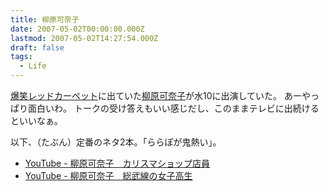 ```yaml
---
title: 柳原可奈子
date: 2007-05-02T00:00:00.000Z
lastmod: 2007-05-02T14:27:54.000Z
draft: false
tags:
  - Life
---
```


[爆笑レッドカーペット](http://ja.wikipedia.org/wiki/%E7%88%86%E7%AC%91%E3%83%AC%E3%83%83%E3%83%89%E3%82%AB%E3%83%BC%E3%83%9A%E3%83%83%E3%83%88)に出ていた[柳原可奈子](http://ja.wikipedia.org/wiki/%E6%9F%B3%E5%8E%9F%E5%8F%AF%E5%A5%88%E5%AD%90)が水10に出演していた。 あーやっぱり面白いわ。 トークの受け答えもいい感じだし、このままテレビに出続けるといいなぁ。

以下、（たぶん）定番のネタ2本。「ららぽが鬼熱い」。

* [YouTube - 柳原可奈子　カリスマショップ店員](http://www.youtube.com/watch?v=puneilrCyoE)
* [YouTube - 柳原可奈子　総武線の女子高生](http://www.youtube.com/watch?v=kqJBG39ZNdA)
